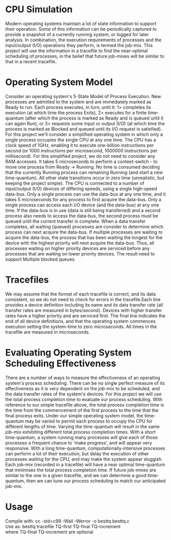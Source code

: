 # CPU Simulation
Modern operating systems maintain a lot of state information to support their operation. Some of this information can be periodically captured to provide a snapshot of a currently running system, or logged for later analysis. In combination, the execution requirements of processes and the input/output (I/O) operations they perform, is termed the job-mix. This project will use the information in a tracefile to find the near-optimal scheduling of processes, in the belief that future job-mixes will be similar to that in a recent tracefile.
# Operating System Model
Consider an operating system's 5-State Model of Process Execution. New processes are admitted to the system and are immediately marked as Ready to run. Each process executes, in turn, until it:
1> completes its execution (at which time the process Exits),
2> executes for a finite time-quantum (after which the process is marked as Ready and is queued until it can again Run), or
3> requests some input or output (I/O) (at which time the process is marked as Blocked and queued until its I/O request is satisfied).
For this project we'll consider a simplified operating system in which only a single process occupies the single CPU at any one time. The CPU has a clock speed of 1GHz, enabling it to execute one-billion instructions per second (or 1000 instructions per microsecond, 1000000 instructions per millisecond). For this simplified project, we do not need to consider any RAM accesses.
It takes 5 microseconds to perform a context-switch - to move one process from Ready → Running. No time is consumed deciding that the currently Running process can remaining Running (and start a new time-quantum). All other state transitions occur in zero time (unrealistic, but keeping the project simple).
The CPU is connected to a number of input/output (I/O) devices of differing speeds, using a single high-speed data-bus. Only a single process can use the data-bus at any one time, and it takes 5 microseconds for any process to first acquire the data-bus.
Only a single process can access each I/O device (and the data-bus) at any one time. If the data-bus is in use (data is still being transferred) and a second process also needs to access the data-bus, the second process must be queued until the current transfer is complete. When a data transfer completes, all waiting (queued) processes are consider to determine which process can next acquire the data-bus. If multiple processes are waiting to acquire the data-bus, the process that has been waiting the longest for the device with the highest priority will next acquire the data-bus. Thus, all processes waiting on higher priority devices are serviced before any processes that are waiting on lower priority devices.
The result need to support Multiple blocked queues.
# Tracefiles
We may assume that the format of each tracefile is correct, and its data consistent, so we do not need to check for errors in the tracefile.Each line provides a device definition including its name and its data transfer rate (all transfer rates are measured in bytes/second). Devices with higher transfer rates have a higher priority and are serviced first. The final line indicates the end of all device definitions, and that the operating system commences execution setting the system-time to zero microseconds. All times in the tracefile are measured in microseconds.
# Evaluating Operating System Scheduling Effectiveness
There are a number of ways to measure the effectiveness of an operating system's process scheduling. There can be no single perfect measure of its effectiveness as it is very dependent on the job-mix to be scheduled, and the data transfer rates of the system's devices. For this project we will use the total process completion time to evaluate our process scheduling. With reference to our simple tracefile above, the total process completion time is the time from the commencement of the first process to the time that the final process exits. 
Under our simple operating system model, the time-quantum may be varied to permit each process to occupy the CPU for different lengths of time. Varying the time-quantum will result in the same job-mix exhibiting different total process completion times. With a short time-quantum, a system running many processes will give each of those processes a frequent chance to 'make progress', and will appear very responsive. With a long time-quantum, computationally-intensive processes can perform a lot of their execution, but delay the execution of other processes waiting for the CPU, and may make the system appear sluggish.
Each job-mix (recorded in a tracefile) will have a near optimal time-quantum that minimises the total process completion time. If future job-mixes are similar to the one in a given tracefile, and we can determine a good time-quantum, then we can tune our process scheduling to match our anticipated job-mix.
# Usage
Compile with:  cc -std=c99 -Wall -Werror -o besttq besttq.c<br />
Use as:        besttq tracefile TQ-first TQ-final TQ-increment<br />
               where TQ-final TQ-increment are optional
